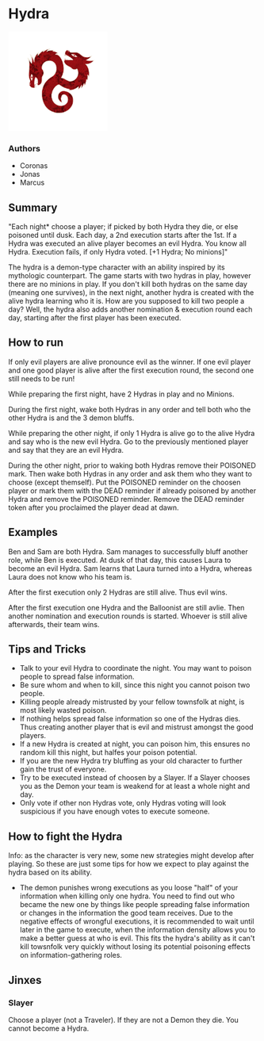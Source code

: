 # Hydra

<img src="https://raw.githubusercontent.com/yoyosource/BOTC-HomeBrew/master/Demon/Hydra/image.png" alt="drawing" width="200"/>

### Authors
- Coronas
- Jonas
- Marcus

## Summary
"Each night* choose a player; if picked by both Hydra they die, or else poisoned until dusk. Each day, a 2nd execution starts after the 1st. If a Hydra was executed an alive player becomes an evil Hydra. You know all Hydra. Execution fails, if only Hydra voted. [+1 Hydra; No minions]"

The hydra is a demon-type character with an ability inspired by its mythologic counterpart.
The game starts with two hydras in play, however there are no minions in play.
If you don't kill both hydras on the same day (meaning one survives), in the next night, another hydra is created with the alive hydra learning who it is.
How are you supposed to kill two people a day? Well, the hydra also adds another nomination & execution round each day, starting after the first player has been executed.

## How to run

If only evil players are alive pronounce evil as the winner. If one evil player and one good player is alive after the first execution round, the second one still needs to be run!

While preparing the first night, have 2 Hydras in play and no Minions.

During the first night, wake both Hydras in any order and tell both who the other Hydra is and the 3 demon bluffs.

While preparing the other night, if only 1 Hydra is alive go to the alive Hydra and say who is the new evil Hydra. Go to the previously mentioned player and say that they are an evil Hydra.

During the other night, prior to waking both Hydras remove their POISONED mark. Then wake both Hydras in any order and ask them who they want to choose (except themself). Put the POISONED reminder on the choosen player or mark them with the DEAD reminder if already poisoned by another Hydra and remove the POISONED reminder. Remove the DEAD reminder token after you proclaimed the player dead at dawn.

## Examples

Ben and Sam are both Hydra. Sam manages to successfully bluff another role, while Ben is executed. At dusk of that day, this causes Laura to become an evil Hydra. Sam learns that Laura turned into a Hydra, whereas Laura does not know who his team is.

After the first execution only 2 Hydras are still alive. Thus evil wins.

After the first execution one Hydra and the Balloonist are still avlie. Then another nomination and execution rounds is started. Whoever is still alive afterwards, their team wins.

## Tips and Tricks

- Talk to your evil Hydra to coordinate the night. You may want to poison people to spread false information.
- Be sure whom and when to kill, since this night you cannot poison two people.
- Killing people already mistrusted by your fellow townsfolk at night, is most likely wasted poison.
- If nothing helps spread false information so one of the Hydras dies. Thus creating another player that is evil and mistrust amongst the good players.
- If a new Hydra is created at night, you can poison him, this ensures no random kill this night, but halfes your poison potential.
- If you are the new Hydra try bluffing as your old character to further gain the trust of everyone.
- Try to be executed instead of choosen by a Slayer. If a Slayer chooses you as the Demon your team is weakend for at least a whole night and day.
- Only vote if other non Hydras vote, only Hydras voting will look suspicious if you have enough votes to execute someone.

## How to fight the Hydra

Info: as the character is very new, some new strategies might develop after playing. So these are just some tips for how we expect to play against the hydra based on its ability.

- The demon punishes wrong executions as you loose "half" of your information when killing only one hydra. You need to find out who became the new one by things like people spreading false information or changes in the information the good team receives. Due to the negative effects of wrongful executions, it is recommended to wait until later in the game to execute, when the information density allows you to make a better guess at who is evil. This fits the hydra's ability as it can't kill towsnfolk very quickly without losing its potential poisoning effects on information-gathering roles.

## Jinxes
### Slayer
Choose a player (not a Traveler). If they are not a Demon they die. You cannot become a Hydra.
